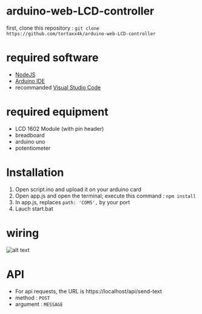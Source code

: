 # arduino-web-LCD-controller
first, clone this repository :
`git clone https://github.com/tortaxx4k/arduino-web-LCD-controller`

# required software
- [NodeJS](https://nodejs.org/)
- [Arduino IDE](https://www.arduino.cc/en/software/)
- recommanded [Visual Studio Code](https://code.visualstudio.com/download)

# required equipment
- LCD 1602 Module (with pin header)
- breadboard
- arduino uno 
- potentiometer

# Installation
1. Open script.ino and upload it on your arduino card
2. Open app.js and open the terminal; execute this command :
`npm install`
3. In app.js, replaces `path: 'COM5',` by your port
4. Lauch start.bat

# wiring
![alt text](https://us-east-1.tixte.net/uploads/tortaxx.no-friends.xyz/image.png "wiring")

# API
- For api requests, the URL is https://localhost/api/send-text
- method : `POST`
- argument : `MESSAGE` 
